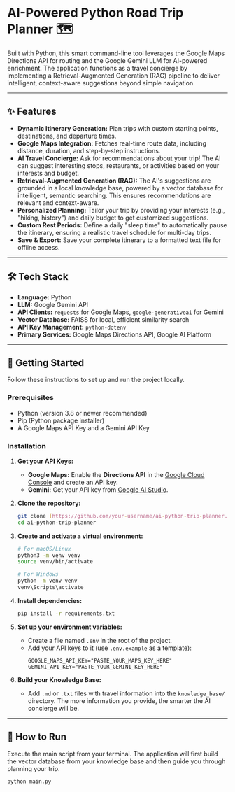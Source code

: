 # AI-Powered Python Road Trip Planner 🗺️

Built with Python, this smart command-line tool leverages the Google Maps Directions API for routing and the Google Gemini LLM for AI-powered enrichment. The application functions as a travel concierge by implementing a Retrieval-Augmented Generation (RAG) pipeline to deliver intelligent, context-aware suggestions beyond simple navigation.

---

## ✨ Features

- **Dynamic Itinerary Generation:** Plan trips with custom starting points, destinations, and departure times.
- **Google Maps Integration:** Fetches real-time route data, including distance, duration, and step-by-step instructions.
- **AI Travel Concierge:** Ask for recommendations about your trip! The AI can suggest interesting stops, restaurants, or activities based on your interests and budget.
- **Retrieval-Augmented Generation (RAG):** The AI's suggestions are grounded in a local knowledge base, powered by a vector database for intelligent, semantic searching. This ensures recommendations are relevant and context-aware.
- **Personalized Planning:** Tailor your trip by providing your interests (e.g., "hiking, history") and daily budget to get customized suggestions.
- **Custom Rest Periods:** Define a daily "sleep time" to automatically pause the itinerary, ensuring a realistic travel schedule for multi-day trips.
- **Save & Export:** Save your complete itinerary to a formatted text file for offline access.

---

## 🛠️ Tech Stack

- **Language:** Python
- **LLM:** Google Gemini API
- **API Clients:** `requests` for Google Maps, `google-generativeai` for Gemini
- **Vector Database:** FAISS for local, efficient similarity search
- **API Key Management:** `python-dotenv`
- **Primary Services:** Google Maps Directions API, Google AI Platform

---

## 🚀 Getting Started

Follow these instructions to set up and run the project locally.

### Prerequisites

- Python (version 3.8 or newer recommended)
- Pip (Python package installer)
- A Google Maps API Key and a Gemini API Key

### Installation

1.  **Get your API Keys:**
    - **Google Maps:** Enable the **Directions API** in the [Google Cloud Console](https://console.cloud.google.com/) and create an API key.
    - **Gemini:** Get your API key from [Google AI Studio](https://aistudio.google.com/app/apikey).

2.  **Clone the repository:**
    ```bash
    git clone [https://github.com/your-username/ai-python-trip-planner.git](https://github.com/your-username/ai-python-trip-planner.git)
    cd ai-python-trip-planner
    ```

3.  **Create and activate a virtual environment:**
    ```bash
    # For macOS/Linux
    python3 -m venv venv
    source venv/bin/activate

    # For Windows
    python -m venv venv
    venv\Scripts\activate
    ```

4.  **Install dependencies:**
    ```bash
    pip install -r requirements.txt
    ```

5.  **Set up your environment variables:**
    - Create a file named `.env` in the root of the project.
    - Add your API keys to it (use `.env.example` as a template):
      ```
      GOOGLE_MAPS_API_KEY="PASTE_YOUR_MAPS_KEY_HERE"
      GEMINI_API_KEY="PASTE_YOUR_GEMINI_KEY_HERE"
      ```

6.  **Build your Knowledge Base:**
    - Add `.md` or `.txt` files with travel information into the `knowledge_base/` directory. The more information you provide, the smarter the AI concierge will be.

---

## 🏃 How to Run

Execute the main script from your terminal. The application will first build the vector database from your knowledge base and then guide you through planning your trip.

```bash
python main.py


